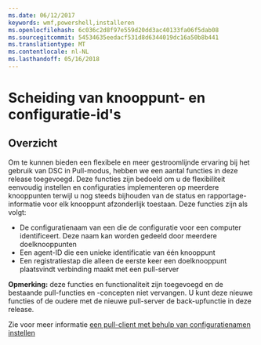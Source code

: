 ```yaml
---
ms.date: 06/12/2017
keywords: wmf,powershell,installeren
ms.openlocfilehash: 6c036c2d8f97e559d20dd3ac40133fa06f5dab08
ms.sourcegitcommit: 54534635eedacf531d8d6344019dc16a50b8b441
ms.translationtype: MT
ms.contentlocale: nl-NL
ms.lasthandoff: 05/16/2018
---
```

# <a name="separation-of-node-and-configuration-ids"></a>Scheiding van knooppunt- en configuratie-id's

## <a name="overview"></a>Overzicht

Om te kunnen bieden een flexibele en meer gestroomlijnde ervaring bij het gebruik van DSC in Pull-modus, hebben we een aantal functies in deze release toegevoegd. Deze functies zijn bedoeld om u de flexibiliteit eenvoudig instellen en configuraties implementeren op meerdere knooppunten terwijl u nog steeds bijhouden van de status en rapportage-informatie voor elk knooppunt afzonderlijk toestaan.
Deze functies zijn als volgt:

* De configuratienaam van een die de configuratie voor een computer identificeert. Deze naam kan worden gedeeld door meerdere doelknooppunten
* Een agent-ID die een unieke identificatie van één knooppunt
* Een registratiestap die alleen de eerste keer een doelknooppunt plaatsvindt verbinding maakt met een pull-server

**Opmerking:** deze functies en functionaliteit zijn toegevoegd en de bestaande pull-functies en -concepten niet vervangen. U kunt deze nieuwe functies of de oudere met de nieuwe pull-server de back-upfunctie in deze release.

Zie voor meer informatie [een pull-client met behulp van configuratienamen instellen](https://msdn.microsoft.com/powershell/dsc/pullclientconfignames)
